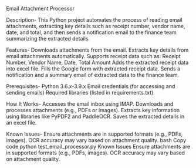Email Attachment Processor

Description-
This Python project automates the process of reading email attachments, extracting key details such as receipt number, vendor name, date, and total, and then sends a notification email to the finance team summarizing the extracted details.

Features-
Downloads attachments from the email.
Extracts key details from email attachments automatically.
Supports receipt data such as: Receipt Number, Vendor Name, Date, Total Amount
Adds the extracted receipt data into excel file.
Fills the Google form with extracted receipt data.
Sends a notification and a summary email of extracted data to the finance team.


Prerequisites-
Python 3.6.x-3.9.x
Email credentials (for accessing and sending emails)
Required libraries (listed in requirements.txt)

How It Works-
Accesses the email inbox using IMAP.
Downloads and processes attachments (e.g., PDFs or images).
Extracts key information using libraries like PyPDF2 and PaddleOCR.
Saves the extracted details in an excel file.

Known Issues-
Ensure attachments are in supported formats (e.g., PDFs, images).
OCR accuracy may vary based on attachment quality.
bash
Copy code
python test_email_processor.py
Known Issues
Ensure attachments are in supported formats (e.g., PDFs, images).
OCR accuracy may vary based on attachment quality.
